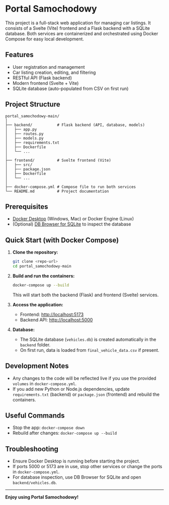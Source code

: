 # Portal Samochodowy

This project is a full-stack web application for managing car listings. It consists of a Svelte (Vite) frontend and a Flask backend with a SQLite database. Both services are containerized and orchestrated using Docker Compose for easy local development.

## Features
- User registration and management
- Car listing creation, editing, and filtering
- RESTful API (Flask backend)
- Modern frontend (Svelte + Vite)
- SQLite database (auto-populated from CSV on first run)

## Project Structure
```
portal_samochodowy-main/
│
├── backend/           # Flask backend (API, database, models)
│   ├── app.py
│   ├── routes.py
│   ├── models.py
│   ├── requirements.txt
│   ├── Dockerfile
│   └── ...
│
├── frontend/          # Svelte frontend (Vite)
│   ├── src/
│   ├── package.json
│   ├── Dockerfile
│   └── ...
│
├── docker-compose.yml # Compose file to run both services
└── README.md          # Project documentation
```

## Prerequisites
- [Docker Desktop](https://www.docker.com/products/docker-desktop/) (Windows, Mac) or Docker Engine (Linux)
- (Optional) [DB Browser for SQLite](https://sqlitebrowser.org/) to inspect the database

## Quick Start (with Docker Compose)

1. **Clone the repository:**
   ```sh
   git clone <repo-url>
   cd portal_samochodowy-main
   ```

2. **Build and run the containers:**
   ```sh
   docker-compose up --build
   ```
   This will start both the backend (Flask) and frontend (Svelte) services.

3. **Access the application:**
   - Frontend: [http://localhost:5173](http://localhost:5173)
   - Backend API: [http://localhost:5000](http://localhost:5000)

4. **Database:**
   - The SQLite database (`vehicles.db`) is created automatically in the `backend` folder.
   - On first run, data is loaded from `final_vehicle_data.csv` if present.

## Development Notes
- Any changes to the code will be reflected live if you use the provided `volumes` in `docker-compose.yml`.
- If you add new Python or Node.js dependencies, update `requirements.txt` (backend) or `package.json` (frontend) and rebuild the containers.

## Useful Commands
- Stop the app: `docker-compose down`
- Rebuild after changes: `docker-compose up --build`

## Troubleshooting
- Ensure Docker Desktop is running before starting the project.
- If ports 5000 or 5173 are in use, stop other services or change the ports in `docker-compose.yml`.
- For database inspection, use DB Browser for SQLite and open `backend/vehicles.db`.

---

**Enjoy using Portal Samochodowy!**
